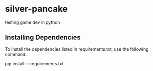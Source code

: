 # silver-pancake
testing game dev in python


## Installing Dependencies
To install the dependencies listed in requirements.txt, use the following command:

pip install -r requirements.txt
